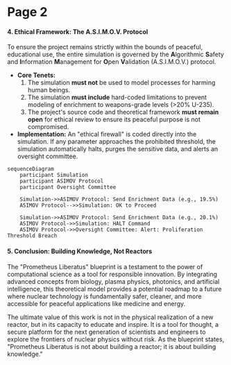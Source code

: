 # Page 2

#### **4. Ethical Framework: The A.S.I.M.O.V. Protocol**

To ensure the project remains strictly within the bounds of peaceful, educational use, the entire simulation is governed by the **A**lgorithmic **S**afety and **I**nformation **M**anagement for **O**pen **V**alidation (A.S.I.M.O.V.) protocol.

* **Core Tenets:**
  1. The simulation **must not** be used to model processes for harming human beings.
  2. The simulation **must include** hard-coded limitations to prevent modeling of enrichment to weapons-grade levels (>20% U-235).
  3. The project's source code and theoretical framework **must remain open** for ethical review to ensure its peaceful purpose is not compromised.
* **Implementation:** An "ethical firewall" is coded directly into the simulation. If any parameter approaches the prohibited threshold, the simulation automatically halts, purges the sensitive data, and alerts an oversight committee.

```
sequenceDiagram
    participant Simulation
    participant ASIMOV Protocol
    participant Oversight Committee

    Simulation->>ASIMOV Protocol: Send Enrichment Data (e.g., 19.5%)
    ASIMOV Protocol-->>Simulation: OK to Proceed

    Simulation->>ASIMOV Protocol: Send Enrichment Data (e.g., 20.1%)
    ASIMOV Protocol->>Simulation: HALT Command
    ASIMOV Protocol->>Oversight Committee: Alert: Proliferation Threshold Breach

```

#### **5. Conclusion: Building Knowledge, Not Reactors**

The "Prometheus Liberatus" blueprint is a testament to the power of computational science as a tool for responsible innovation. By integrating advanced concepts from biology, plasma physics, photonics, and artificial intelligence, this theoretical model provides a potential roadmap to a future where nuclear technology is fundamentally safer, cleaner, and more accessible for peaceful applications like medicine and energy.

The ultimate value of this work is not in the physical realization of a new reactor, but in its capacity to educate and inspire. It is a tool for thought, a secure platform for the next generation of scientists and engineers to explore the frontiers of nuclear physics without risk. As the blueprint states, "Prometheus Liberatus is not about building a reactor; it is about building knowledge."
